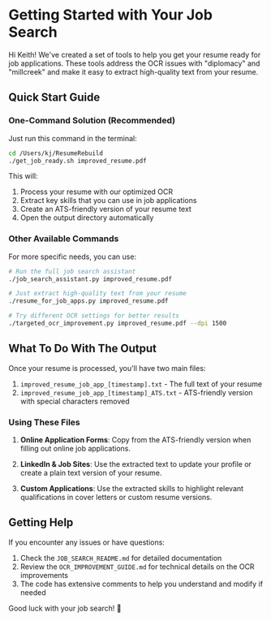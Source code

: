 # Getting Started with Your Job Search

Hi Keith! We've created a set of tools to help you get your resume ready for job applications. These tools address the OCR issues with "diplomacy" and "millcreek" and make it easy to extract high-quality text from your resume.

## Quick Start Guide

### One-Command Solution (Recommended)

Just run this command in the terminal:

```bash
cd /Users/kj/ResumeRebuild
./get_job_ready.sh improved_resume.pdf
```

This will:
1. Process your resume with our optimized OCR
2. Extract key skills that you can use in job applications
3. Create an ATS-friendly version of your resume text
4. Open the output directory automatically

### Other Available Commands

For more specific needs, you can use:

```bash
# Run the full job search assistant
./job_search_assistant.py improved_resume.pdf

# Just extract high-quality text from your resume
./resume_for_job_apps.py improved_resume.pdf

# Try different OCR settings for better results
./targeted_ocr_improvement.py improved_resume.pdf --dpi 1500
```

## What To Do With The Output

Once your resume is processed, you'll have two main files:

1. `improved_resume_job_app_[timestamp].txt` - The full text of your resume
2. `improved_resume_job_app_[timestamp]_ATS.txt` - ATS-friendly version with special characters removed

### Using These Files

1. **Online Application Forms**: Copy from the ATS-friendly version when filling out online job applications.

2. **LinkedIn & Job Sites**: Use the extracted text to update your profile or create a plain text version of your resume.

3. **Custom Applications**: Use the extracted skills to highlight relevant qualifications in cover letters or custom resume versions.

## Getting Help

If you encounter any issues or have questions:

1. Check the `JOB_SEARCH_README.md` for detailed documentation
2. Review the `OCR_IMPROVEMENT_GUIDE.md` for technical details on the OCR improvements
3. The code has extensive comments to help you understand and modify if needed

Good luck with your job search! 🎉
